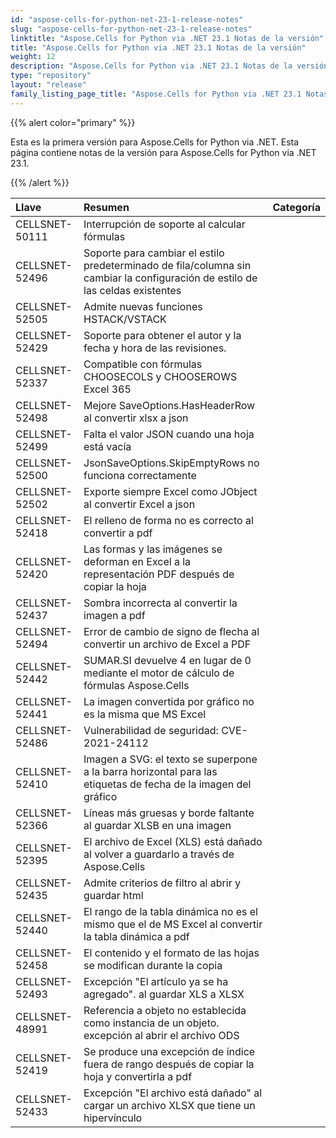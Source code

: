 ```yaml
---
id: "aspose-cells-for-python-net-23-1-release-notes"
slug: "aspose-cells-for-python-net-23-1-release-notes"
linktitle: "Aspose.Cells for Python via .NET 23.1 Notas de la versión"
title: "Aspose.Cells for Python via .NET 23.1 Notas de la versión"
weight: 12
description: "Aspose.Cells for Python via .NET 23.1 Notas de la versión – the latest updates and fixes."
type: "repository"
layout: "release"
family_listing_page_title: "Aspose.Cells for Python via .NET 23.1 Notas de la versión"
---
```

{{% alert color="primary" %}} 

Esta es la primera versión para Aspose.Cells for Python via .NET.
Esta página contiene notas de la versión para Aspose.Cells for Python via .NET 23.1.

{{% /alert %}} 

|**Llave**|**Resumen**|**Categoría**|
| :- | :- | :- |
|CELLSNET-50111|Interrupción de soporte al calcular fórmulas|
|CELLSNET-52496|Soporte para cambiar el estilo predeterminado de fila/columna sin cambiar la configuración de estilo de las celdas existentes|
|CELLSNET-52505|Admite nuevas funciones HSTACK/VSTACK|
|CELLSNET-52429|Soporte para obtener el autor y la fecha y hora de las revisiones.|
|CELLSNET-52337|Compatible con fórmulas CHOOSECOLS y CHOOSEROWS Excel 365|
|CELLSNET-52498| Mejore SaveOptions.HasHeaderRow al convertir xlsx a json|
|CELLSNET-52499|Falta el valor JSON cuando una hoja está vacía|
|CELLSNET-52500|JsonSaveOptions.SkipEmptyRows no funciona correctamente|
|CELLSNET-52502|Exporte siempre Excel como JObject al convertir Excel a json|
|CELLSNET-52418|El relleno de forma no es correcto al convertir a pdf|
|CELLSNET-52420| Las formas y las imágenes se deforman en Excel a la representación PDF después de copiar la hoja|
|CELLSNET-52437|Sombra incorrecta al convertir la imagen a pdf|
|CELLSNET-52494|Error de cambio de signo de flecha al convertir un archivo de Excel a PDF|
|CELLSNET-52442|SUMAR.SI devuelve 4 en lugar de 0 mediante el motor de cálculo de fórmulas Aspose.Cells|
|CELLSNET-52441|La imagen convertida por gráfico no es la misma que MS Excel|
|CELLSNET-52486|Vulnerabilidad de seguridad: CVE-2021-24112|
|CELLSNET-52410|Imagen a SVG: el texto se superpone a la barra horizontal para las etiquetas de fecha de la imagen del gráfico|
|CELLSNET-52366| Líneas más gruesas y borde faltante al guardar XLSB en una imagen|
|CELLSNET-52395|El archivo de Excel (XLS) está dañado al volver a guardarlo a través de Aspose.Cells|
|CELLSNET-52435|Admite criterios de filtro al abrir y guardar html|
|CELLSNET-52440|El rango de la tabla dinámica no es el mismo que el de MS Excel al convertir la tabla dinámica a pdf|
|CELLSNET-52458|El contenido y el formato de las hojas se modifican durante la copia|
|CELLSNET-52493|Excepción "El artículo ya se ha agregado". al guardar XLS a XLSX|
|CELLSNET-48991|Referencia a objeto no establecida como instancia de un objeto. excepción al abrir el archivo ODS|
|CELLSNET-52419|Se produce una excepción de índice fuera de rango después de copiar la hoja y convertirla a pdf|
|CELLSNET-52433|Excepción "El archivo está dañado" al cargar un archivo XLSX que tiene un hipervínculo|
